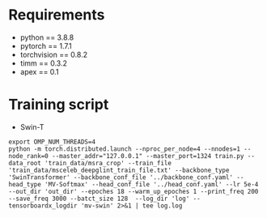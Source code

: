 # Requirements
* python == 3.8.8
* pytorch == 1.7.1
* torchvision == 0.8.2
* timm == 0.3.2
* apex == 0.1

# Training script
* Swin-T
```
export OMP_NUM_THREADS=4
python -m torch.distributed.launch --nproc_per_node=4 --nnodes=1 --node_rank=0 --master_addr="127.0.0.1" --master_port=1324 train.py --data_root 'train_data/msra_crop' --train_file 'train_data/msceleb_deepglint_train_file.txt' --backbone_type 'SwinTransformer' --backbone_conf_file '../backbone_conf.yaml' --head_type 'MV-Softmax' --head_conf_file '../head_conf.yaml' --lr 5e-4 --out_dir 'out_dir' --epoches 18 --warm_up_epoches 1 --print_freq 200 --save_freq 3000 --batct_size 128  --log_dir 'log' --tensorboardx_logdir 'mv-swin' 2>&1 | tee log.log
```
